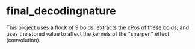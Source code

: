 # final_decodingnature
This project uses a flock of 9 boids, extracts the xPos of these boids, and uses the stored value to affect the kernels of the "sharpen" effect (convolution).
